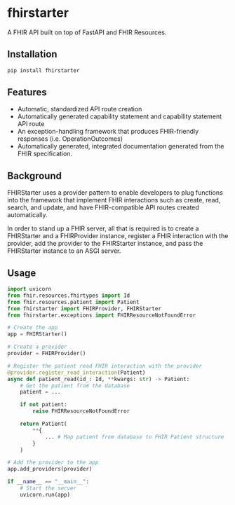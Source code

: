 # fhirstarter

A FHIR API built on top of FastAPI and FHIR Resources.

## Installation

```bash
pip install fhirstarter
```

## Features

* Automatic, standardized API route creation
* Automatically generated capability statement and capability statement API route
* An exception-handling framework that produces FHIR-friendly responses (i.e. OperationOutcomes)
* Automatically generated, integrated documentation generated from the FHIR specification.

## Background

FHIRStarter uses a provider pattern to enable developers to plug functions into the framework that implement FHIR interactions such as create, read, search, and update, and have FHIR-compatible API routes created automatically.

In order to stand up a FHIR server, all that is required is to create a FHIRStarter and a FHIRProvider instance, register a FHIR interaction with the provider, add the provider to the FHIRStarter instance, and pass the FHIRStarter instance to an ASGI server.

## Usage

```python
import uvicorn
from fhir.resources.fhirtypes import Id
from fhir.resources.patient import Patient
from fhirstarter import FHIRProvider, FHIRStarter
from fhirstarter.exceptions import FHIRResourceNotFoundError

# Create the app
app = FHIRStarter()

# Create a provider
provider = FHIRProvider()

# Register the patient read FHIR interaction with the provider
@provider.register_read_interaction(Patient)
async def patient_read(id_: Id, **kwargs: str) -> Patient:
    # Get the patient from the database
    patient = ...

    if not patient:
        raise FHIRResourceNotFoundError

    return Patient(
        **{
            ... # Map patient from database to FHIR Patient structure
        }
    )

# Add the provider to the app
app.add_providers(provider)

if __name__ == "__main__":
    # Start the server
    uvicorn.run(app)

```
